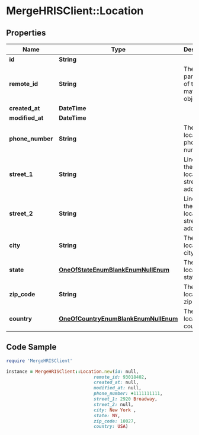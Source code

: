 # MergeHRISClient::Location

## Properties

Name | Type | Description | Notes
------------ | ------------- | ------------- | -------------
**id** | **String** |  | [readonly] 
**remote_id** | **String** | The third-party API ID of the matching object. | [optional] 
**created_at** | **DateTime** |  | [readonly] 
**modified_at** | **DateTime** |  | [readonly] 
**phone_number** | **String** | The location&#39;s phone number. | [optional] 
**street_1** | **String** | Line 1 of the location&#39;s street address. | [optional] 
**street_2** | **String** | Line 2 of the location&#39;s street address. | [optional] 
**city** | **String** | The location&#39;s city. | [optional] 
**state** | [**OneOfStateEnumBlankEnumNullEnum**](OneOfStateEnumBlankEnumNullEnum.md) | The location&#39;s state. | [optional] 
**zip_code** | **String** | The location&#39;s zip code. | [optional] 
**country** | [**OneOfCountryEnumBlankEnumNullEnum**](OneOfCountryEnumBlankEnumNullEnum.md) | The location&#39;s country. | [optional] 

## Code Sample

```ruby
require 'MergeHRISClient'

instance = MergeHRISClient::Location.new(id: null,
                                 remote_id: 93018402,
                                 created_at: null,
                                 modified_at: null,
                                 phone_number: +1111111111,
                                 street_1: 2920 Broadway,
                                 street_2: null,
                                 city: New York ,
                                 state: NY,
                                 zip_code: 10027,
                                 country: USA)
```



